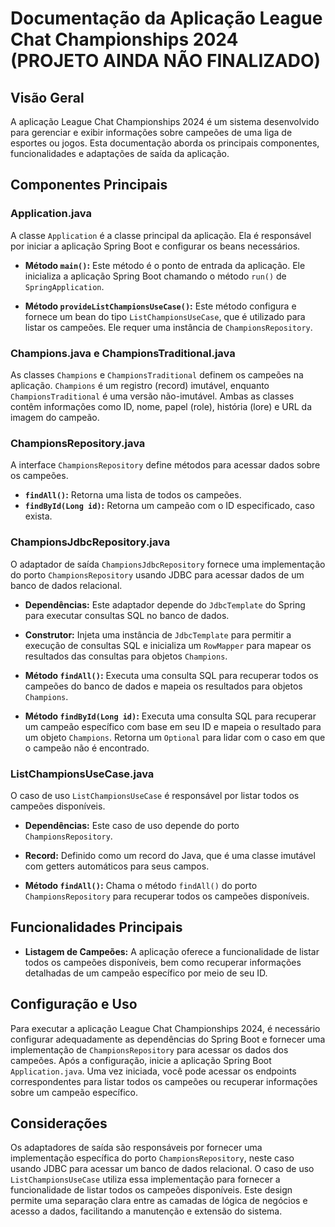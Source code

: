 # Documentação da Aplicação League Chat Championships 2024 (PROJETO AINDA NÃO FINALIZADO)

## Visão Geral

A aplicação League Chat Championships 2024 é um sistema desenvolvido para gerenciar e exibir informações sobre campeões de uma liga de esportes ou jogos. Esta documentação aborda os principais componentes, funcionalidades e adaptações de saída da aplicação.

## Componentes Principais

### Application.java

A classe `Application` é a classe principal da aplicação. Ela é responsável por iniciar a aplicação Spring Boot e configurar os beans necessários.

- **Método `main()`:** Este método é o ponto de entrada da aplicação. Ele inicializa a aplicação Spring Boot chamando o método `run()` de `SpringApplication`.

- **Método `provideListChampionsUseCase()`:** Este método configura e fornece um bean do tipo `ListChampionsUseCase`, que é utilizado para listar os campeões. Ele requer uma instância de `ChampionsRepository`.

### Champions.java e ChampionsTraditional.java

As classes `Champions` e `ChampionsTraditional` definem os campeões na aplicação. `Champions` é um registro (record) imutável, enquanto `ChampionsTraditional` é uma versão não-imutável. Ambas as classes contêm informações como ID, nome, papel (role), história (lore) e URL da imagem do campeão.

### ChampionsRepository.java

A interface `ChampionsRepository` define métodos para acessar dados sobre os campeões.

- **`findAll()`:** Retorna uma lista de todos os campeões.
- **`findById(Long id)`:** Retorna um campeão com o ID especificado, caso exista.

### ChampionsJdbcRepository.java

O adaptador de saída `ChampionsJdbcRepository` fornece uma implementação do porto `ChampionsRepository` usando JDBC para acessar dados de um banco de dados relacional.

- **Dependências:** Este adaptador depende do `JdbcTemplate` do Spring para executar consultas SQL no banco de dados.

- **Construtor:** Injeta uma instância de `JdbcTemplate` para permitir a execução de consultas SQL e inicializa um `RowMapper` para mapear os resultados das consultas para objetos `Champions`.

- **Método `findAll()`:** Executa uma consulta SQL para recuperar todos os campeões do banco de dados e mapeia os resultados para objetos `Champions`.

- **Método `findById(Long id)`:** Executa uma consulta SQL para recuperar um campeão específico com base em seu ID e mapeia o resultado para um objeto `Champions`. Retorna um `Optional` para lidar com o caso em que o campeão não é encontrado.

### ListChampionsUseCase.java

O caso de uso `ListChampionsUseCase` é responsável por listar todos os campeões disponíveis.

- **Dependências:** Este caso de uso depende do porto `ChampionsRepository`.

- **Record:** Definido como um record do Java, que é uma classe imutável com getters automáticos para seus campos.

- **Método `findAll()`:** Chama o método `findAll()` do porto `ChampionsRepository` para recuperar todos os campeões disponíveis.

## Funcionalidades Principais

- **Listagem de Campeões:** A aplicação oferece a funcionalidade de listar todos os campeões disponíveis, bem como recuperar informações detalhadas de um campeão específico por meio de seu ID.

## Configuração e Uso

Para executar a aplicação League Chat Championships 2024, é necessário configurar adequadamente as dependências do Spring Boot e fornecer uma implementação de `ChampionsRepository` para acessar os dados dos campeões. Após a configuração, inicie a aplicação Spring Boot `Application.java`. Uma vez iniciada, você pode acessar os endpoints correspondentes para listar todos os campeões ou recuperar informações sobre um campeão específico.

## Considerações

Os adaptadores de saída são responsáveis por fornecer uma implementação específica do porto `ChampionsRepository`, neste caso usando JDBC para acessar um banco de dados relacional. O caso de uso `ListChampionsUseCase` utiliza essa implementação para fornecer a funcionalidade de listar todos os campeões disponíveis. Este design permite uma separação clara entre as camadas de lógica de negócios e acesso a dados, facilitando a manutenção e extensão do sistema.


